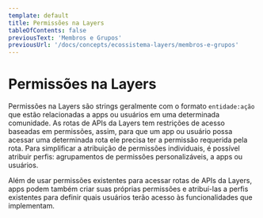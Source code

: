 ```yaml
---
template: default
title: Permissões na Layers
tableOfContents: false
previousText: 'Membros e Grupos'
previousUrl: '/docs/concepts/ecossistema-layers/membros-e-grupos'
---
```


# Permissões na Layers

Permissões na Layers são strings geralmente com o formato `entidade:ação` que estão relacionadas a apps ou usuários em uma determinada comunidade. As rotas de APIs da Layers tem restrições de acesso baseadas em permissões, assim, para que um app ou usuário possa acessar uma determinada rota ele precisa ter a permissão requerida pela rota. Para simplificar a atribuição de permissões individuais, é possível atribuir perfis: agrupamentos de permissões personalizáveis, a apps ou usuários.

Além de usar permissões existentes para acessar rotas de APIs da Layers, apps podem também criar suas próprias permissões e atribuí-las a perfis existentes para definir quais usuários terão acesso às funcionalidades que implementam.